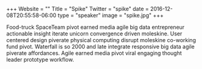 +++
Website = ""
Title = "Spike"
Twitter = "spike"
date = 2016-12-08T20:55:58-06:00
type = "speaker"
image = "spike.jpg"
+++

Food-truck SpaceTeam pivot earned media agile big data entrepreneur actionable insight iterate unicorn convergence driven moleskine. User centered design piverate physical computing disrupt moleskine co-working fund pivot. Waterfall is so 2000 and late integrate responsive big data agile piverate affordances. Agile earned media pivot viral engaging thought leader prototype workflow.
